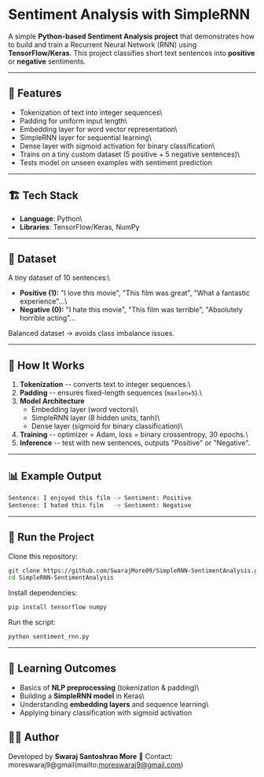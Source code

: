 # Sentiment Analysis with SimpleRNN

A simple **Python-based Sentiment Analysis project** that demonstrates
how to build and train a Recurrent Neural Network (RNN) using
**TensorFlow/Keras**. This project classifies short text sentences into
**positive** or **negative** sentiments.

------------------------------------------------------------------------

## 📌 Features

-   Tokenization of text into integer sequences\
-   Padding for uniform input length\
-   Embedding layer for word vector representation\
-   SimpleRNN layer for sequential learning\
-   Dense layer with sigmoid activation for binary classification\
-   Trains on a tiny custom dataset (5 positive + 5 negative sentences)\
-   Tests model on unseen examples with sentiment prediction

------------------------------------------------------------------------

## 🏗️ Tech Stack

-   **Language**: Python\
-   **Libraries**: TensorFlow/Keras, NumPy

------------------------------------------------------------------------

## 📂 Dataset

A tiny dataset of 10 sentences:\
- **Positive (1):** "I love this movie", "This film was great", "What a
fantastic experience"...\
- **Negative (0):** "I hate this movie", "This film was terrible",
"Absolutely horrible acting"...

Balanced dataset → avoids class imbalance issues.

------------------------------------------------------------------------

## 🔧 How It Works

1.  **Tokenization** -- converts text to integer sequences.\
2.  **Padding** -- ensures fixed-length sequences (`maxlen=5`).\
3.  **Model Architecture**
    -   Embedding layer (word vectors)\
    -   SimpleRNN layer (8 hidden units, tanh)\
    -   Dense layer (sigmoid for binary classification)\
4.  **Training** -- optimizer = Adam, loss = binary crossentropy, 30
    epochs.\
5.  **Inference** -- test with new sentences, outputs "Positive" or
    "Negative".

------------------------------------------------------------------------

## 📊 Example Output

``` bash
Sentence: I enjoyed this film -> Sentiment: Positive
Sentence: I hated this film   -> Sentiment: Negative
```

------------------------------------------------------------------------

## 🚀 Run the Project

Clone this repository:

``` bash
git clone https://github.com/SwarajMore09/SimpleRNN-SentimentAnalysis.git
cd SimpleRNN-SentimentAnalysis
```

Install dependencies:

``` bash
pip install tensorflow numpy
```

Run the script:

``` bash
python sentiment_rnn.py
```

------------------------------------------------------------------------

## 📘 Learning Outcomes

-   Basics of **NLP preprocessing** (tokenization & padding)\
-   Building a **SimpleRNN model** in Keras\
-   Understanding **embedding layers** and sequence learning\
-   Applying binary classification with sigmoid activation

## 👨‍💻 Author

Developed by **Swaraj Santoshrao More**
📧 Contact: moreswaraj9@gmail(mailto:moreswaraj9@gmail.com)
